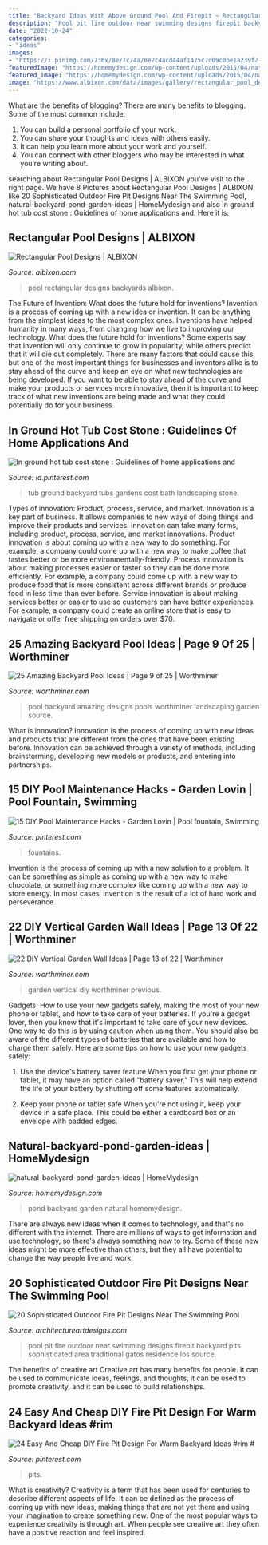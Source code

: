 ```yaml
---
title: "Backyard Ideas With Above Ground Pool And Firepit ~ Rectangular Pool Designs"
description: "Pool pit fire outdoor near swimming designs firepit backyard pits sophisticated area traditional gatos residence los source"
date: "2022-10-24"
categories:
- "ideas"
images:
- "https://i.pinimg.com/736x/8e/7c/4a/8e7c4acd44af1475c7d09c0be1a239f2.jpg"
featuredImage: "https://homemydesign.com/wp-content/uploads/2015/04/natural-backyard-pond-garden-ideas.jpg"
featured_image: "https://homemydesign.com/wp-content/uploads/2015/04/natural-backyard-pond-garden-ideas.jpg"
image: "https://www.albixon.com/data/images/gallery/rectangular_pool_designs/rectangular-pool-linear.jpg"
---
```



What are the benefits of blogging?
There are many benefits to blogging. Some of the most common include: 
1. You can build a personal portfolio of your work. 
2. You can share your thoughts and ideas with others easily. 
3. It can help you learn more about your work and yourself. 
4. You can connect with other bloggers who may be interested in what you’re writing about. 

	

		
searching about Rectangular Pool Designs | ALBIXON you've visit to the right page. We have 8 Pictures about Rectangular Pool Designs | ALBIXON like 20 Sophisticated Outdoor Fire Pit Designs Near The Swimming Pool, natural-backyard-pond-garden-ideas | HomeMydesign and also In ground hot tub cost stone : Guidelines of home applications and. Here it is:
		
    
## Rectangular Pool Designs | ALBIXON

<img loading=lazy src="https://www.albixon.com/data/images/gallery/rectangular_pool_designs/rectangular-pool-linear.jpg" onerror="this.onerror=null;this.src='https://tse1.mm.bing.net/th?id=OIP.5sWxtkH6YFZd2DKld9rcBQHaE7&amp;pid=15.1';" alt="Rectangular Pool Designs | ALBIXON">

_Source: albixon.com_

>pool rectangular designs backyards albixon. 

	

The Future of Invention: What does the future hold for inventions?
Invention is a process of coming up with a new idea or invention. It can be anything from the simplest ideas to the most complex ones. Inventions have helped humanity in many ways, from changing how we live to improving our technology. What does the future hold for inventions? Some experts say that Invention will only continue to grow in popularity, while others predict that it will die out completely. There are many factors that could cause this, but one of the most important things for businesses and inventors alike is to stay ahead of the curve and keep an eye on what new technologies are being developed. If you want to be able to stay ahead of the curve and make your products or services more innovative, then it is important to keep track of what new inventions are being made and what they could potentially do for your business.

    
## In Ground Hot Tub Cost Stone : Guidelines Of Home Applications And

<img loading=lazy src="https://i.pinimg.com/736x/f4/f1/d8/f4f1d860899639439f93767476a99c70--bath-tubs-new-homes.jpg" onerror="this.onerror=null;this.src='https://tse2.mm.bing.net/th?id=OIP.pM60XSE-l5xj-9y-pVDQ6wHaJ3&amp;pid=15.1';" alt="In ground hot tub cost stone : Guidelines of home applications and">

_Source: id.pinterest.com_

>tub ground backyard tubs gardens cost bath landscaping stone. 

	

Types of innovation: Product, process, service, and market.
Innovation is a key part of business. It allows companies to new ways of doing things and improve their products and services. Innovation can take many forms, including product, process, service, and market innovations. 
Product innovation is about coming up with a new way to do something. For example, a company could come up with a new way to make coffee that tastes better or be more environmentally-friendly. Process innovation is about making processes easier or faster so they can be done more efficiently. For example, a company could come up with a new way to produce food that is more consistent across different brands or produce food in less time than ever before. Service innovation is about making services better or easier to use so customers can have better experiences. For example, a company could create an online store that is easy to navigate or offer free shipping on orders over $70.

    
## 25 Amazing Backyard Pool Ideas | Page 9 Of 25 | Worthminer

<img loading=lazy src="http://www.worthminer.com/wp-content/uploads/2018/07/Pool-9.jpg" onerror="this.onerror=null;this.src='https://tse4.mm.bing.net/th?id=OIP.2g8YqHm7d-GOaQdQVQbFfwHaLG&amp;pid=15.1';" alt="25 Amazing Backyard Pool Ideas | Page 9 of 25 | Worthminer">

_Source: worthminer.com_

>pool backyard amazing designs pools worthminer landscaping garden source. 

	

What is innovation?
Innovation is the process of coming up with new ideas and products that are different from the ones that have been existing before. Innovation can be achieved through a variety of methods, including brainstorming, developing new models or products, and entering into partnerships.

    
## 15 DIY Pool Maintenance Hacks - Garden Lovin | Pool Fountain, Swimming

<img loading=lazy src="https://i.pinimg.com/736x/e0/ce/82/e0ce828cc5768bedcac29e7db1a7c0b2.jpg" onerror="this.onerror=null;this.src='https://tse1.mm.bing.net/th?id=OIP.NgDbMqoYU160V2HBI_t4pgHaEK&amp;pid=15.1';" alt="15 DIY Pool Maintenance Hacks - Garden Lovin | Pool fountain, Swimming">

_Source: pinterest.com_

>fountains. 

	

Invention is the process of coming up with a new solution to a problem. It can be something as simple as coming up with a new way to make chocolate, or something more complex like coming up with a new way to store energy. In most cases, invention is the result of a lot of hard work and perseverance.

    
## 22 DIY Vertical Garden Wall Ideas | Page 13 Of 22 | Worthminer

<img loading=lazy src="http://www.worthminer.com/wp-content/uploads/2015/06/Vertical-Garden-Wall-14.jpg" onerror="this.onerror=null;this.src='https://tse3.mm.bing.net/th?id=OIP.l1_2hkks_ql6KpLp8vZMRQHaLH&amp;pid=15.1';" alt="22 DIY Vertical Garden Wall Ideas | Page 13 of 22 | Worthminer">

_Source: worthminer.com_

>garden vertical diy worthminer previous. 

	

Gadgets: How to use your new gadgets safely, making the most of your new phone or tablet, and how to take care of your batteries.
If you're a gadget lover, then you know that it's important to take care of your new devices. One way to do this is by using caution when using them. You should also be aware of the different types of batteries that are available and how to charge them safely. Here are some tips on how to use your new gadgets safely: 
1) Use the device's battery saver feature When you first get your phone or tablet, it may have an option called "battery saver." This will help extend the life of your battery by shutting off some features automatically. 

2) Keep your phone or tablet safe When you're not using it, keep your device in a safe place. This could be either a cardboard box or an envelope with padded edges.

    
## Natural-backyard-pond-garden-ideas | HomeMydesign

<img loading=lazy src="https://homemydesign.com/wp-content/uploads/2015/04/natural-backyard-pond-garden-ideas.jpg" onerror="this.onerror=null;this.src='https://tse4.mm.bing.net/th?id=OIP.iXqLx7Ege1joC78m9LBKEgHaJ4&amp;pid=15.1';" alt="natural-backyard-pond-garden-ideas | HomeMydesign">

_Source: homemydesign.com_

>pond backyard garden natural homemydesign. 

	

There are always new ideas when it comes to technology, and that's no different with the internet. There are millions of ways to get information and use technology, so there's always something new to try. Some of these new ideas might be more effective than others, but they all have potential to change the way people live and work.

    
## 20 Sophisticated Outdoor Fire Pit Designs Near The Swimming Pool

<img loading=lazy src="http://www.architectureartdesigns.com/wp-content/uploads/2015/03/541-630x419.jpg" onerror="this.onerror=null;this.src='https://tse3.mm.bing.net/th?id=OIP.Z9b-QomQwyi1Vq_tsIFljgHaE7&amp;pid=15.1';" alt="20 Sophisticated Outdoor Fire Pit Designs Near The Swimming Pool">

_Source: architectureartdesigns.com_

>pool pit fire outdoor near swimming designs firepit backyard pits sophisticated area traditional gatos residence los source. 

	

The benefits of creative art
Creative art has many benefits for people. It can be used to communicate ideas, feelings, and thoughts, it can be used to promote creativity, and it can be used to build relationships.

    
## 24 Easy And Cheap DIY Fire Pit Design For Warm Backyard Ideas #rim #

<img loading=lazy src="https://i.pinimg.com/736x/8e/7c/4a/8e7c4acd44af1475c7d09c0be1a239f2.jpg" onerror="this.onerror=null;this.src='https://tse2.mm.bing.net/th?id=OIP.NG2Mhq3zMRzcHxAOw50o_QHaLZ&amp;pid=15.1';" alt="24 Easy And Cheap DIY Fire Pit Design For Warm Backyard Ideas #rim #">

_Source: pinterest.com_

>pits. 

	

What is creativity?
Creativity is a term that has been used for centuries to describe different aspects of life. It can be defined as the process of coming up with new ideas, making things that are not yet there and using your imagination to create something new. One of the most popular ways to experience creativity is through art. When people see creative art they often have a positive reaction and feel inspired.

